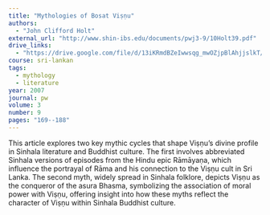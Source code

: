 ```yaml
---
title: "Mythologies of Bosat Viṣṇu"
authors:
  - "John Clifford Holt"
external_url: "http://www.shin-ibs.edu/documents/pwj3-9/10Holt39.pdf"
drive_links:
  - "https://drive.google.com/file/d/13iKRmdBZeIwwsqg_mwOZjpBlAhjjslkT/view?usp=sharing"
course: sri-lankan
tags:
  - mythology
  - literature
year: 2007
journal: pw
volume: 3
number: 9
pages: "169--188"
---
```


This article explores  two key mythic cycles that shape Viṣṇu’s divine profile in Sinhala literature and Buddhist culture. The first involves abbreviated Sinhala versions of episodes from the Hindu epic Rāmāyaṇa, which influence the portrayal of Rāma and his connection to the Viṣṇu cult in Sri Lanka. The second myth, widely spread in Sinhala folklore, depicts Viṣṇu as the conqueror of the asura Bhasma, symbolizing the association of moral power with Viṣṇu, offering insight into how these myths reflect the character of Viṣṇu within Sinhala Buddhist culture.
